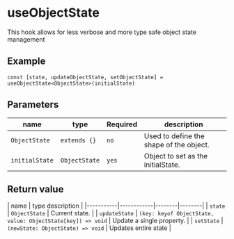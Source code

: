 # useObjectState

This hook allows for less verbose and more type safe object state management 

## Example

 `const [state, updateObjectState, setObjectState] = useObjectState<ObjectState>(initialState)`

## Parameters

  | name | type | Required | description |
  |-----------|------------|--------|--------|
  | `ObjectState` | `extends {}` | `no` | Used to define the shape of the object.  | 
  | `initialState` | `ObjectState` | `yes` | Object to set as the initialState.  | 

## Return value
  | name | type  description |
  |-----------|------------|--------|--------|
  | `state` | `ObjectState` | Current state.  | 
  | `updateState` | `(key: keyof ObjectState, value: ObjectState[key]) => void` | Update a single property.  | 
  | `setState` | `(newState: ObjectState) => void` | Updates entire state  | 